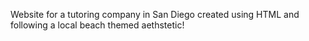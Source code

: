 Website for a tutoring company in San Diego created using HTML and following a local beach themed aethstetic!
